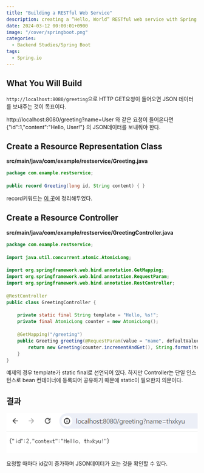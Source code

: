 ```yaml
---
title: "Building a RESTful Web Service"
description: creating a “Hello, World” RESTful web service with Spring
date: 2024-03-12 00:00:01+0900
image: "/cover/springboot.png"
categories:
  - Backend Studies/Spring Boot
tags:
  - Spring.io
---
```


## What You Will Build

`http://localhost:8080/greeting`으로 HTTP GET요청이 들어오면 JSON 데이터를 보내주는 것이 목표이다.

http://localhost:8080/greeting?name=User 와 같은 요청이 들어온다면  
{"id":1,"content":"Hello, User!"} 의 JSON데이터를 보내줘야 한다.

## Create a Resource Representation Class

**src/main/java/com/example/restservice/Greeting.java**

```Java
package com.example.restservice;

public record Greeting(long id, String content) { }
```

record키워드는 [이 곳](https://skay138.github.io/p/java-record-키워드/)에 정리해두었다.

## Create a Resource Controller

**src/main/java/com/example/restservice/GreetingController.java**

```Java
package com.example.restservice;

import java.util.concurrent.atomic.AtomicLong;

import org.springframework.web.bind.annotation.GetMapping;
import org.springframework.web.bind.annotation.RequestParam;
import org.springframework.web.bind.annotation.RestController;

@RestController
public class GreetingController {

	private static final String template = "Hello, %s!";
	private final AtomicLong counter = new AtomicLong();

	@GetMapping("/greeting")
	public Greeting greeting(@RequestParam(value = "name", defaultValue = "World") String name) {
		return new Greeting(counter.incrementAndGet(), String.format(template, name));
	}
}
```

예제의 경우 template가 static final로 선언되어 있다. 하지만 Controller는 단일 인스턴스로 bean 컨테이너에 등록되어 공유하기 때문에 static이 필요한지 의문이다.

## 결과

![실행 화면](image.png)

요청할 때마다 id값이 증가하며 JSON데이터가 오는 것을 확인할 수 있다.
